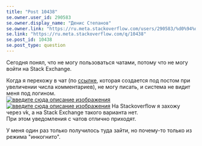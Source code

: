```yaml
---
title: "Post 10438"
se.owner.user_id: 290583
se.owner.display_name: "Денис Степанов"
se.owner.link: "https://ru.meta.stackoverflow.com/users/290583/%d0%94%d0%b5%d0%bd%d0%b8%d1%81-%d0%a1%d1%82%d0%b5%d0%bf%d0%b0%d0%bd%d0%be%d0%b2"
se.link: "https://ru.meta.stackoverflow.com/q/10438"
se.post_id: 10438
se.post_type: question
---
```

<p>Сегодня понял, что не могу пользоваться чатами, потому что не могу войти на Stack Exchange.  </p>

<p>Когда я перехожу в чат (по <a href="https://chat.stackexchange.com/transcript/message/54360304#54360304">ссылке</a>, которая создается под постом при увеличении числа комментариев), не могу писать, и система не видит меня под логином.<br>
<a href="https://i.stack.imgur.com/xErg0.png" rel="nofollow noreferrer"><img src="https://i.stack.imgur.com/xErg0.png" alt="введите сюда описание изображения"></a>
<a href="https://i.stack.imgur.com/QtG7Z.png" rel="nofollow noreferrer"><img src="https://i.stack.imgur.com/QtG7Z.png" alt="введите сюда описание изображения"></a>
На Stackoverflow я захожу через vk, а на Stack Exchange такого варианта нет.<br>
При этом уведомления с чатов отлично приходят.</p>

<p>У меня один раз только получилось туда зайти, но почему-то только из режима "инкогнито".</p>
